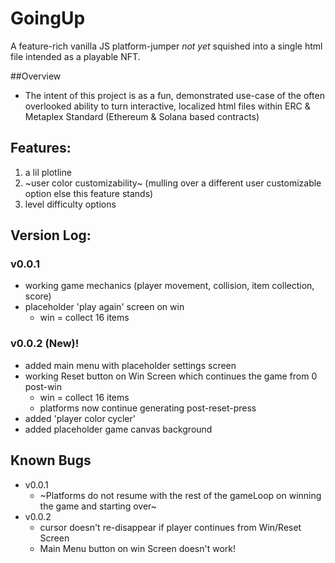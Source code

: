 # GoingUp
 A feature-rich vanilla JS platform-jumper *not yet* squished into a single html file intended as a playable NFT.

##Overview
- The intent of this project is as a fun, demonstrated use-case of the often overlooked ability to turn interactive, localized html files within ERC & Metaplex Standard (Ethereum & Solana based contracts)

## Features:
1. a lil plotline
2. ~user color customizability~ (mulling over a different user customizable option else this feature stands)
3. level difficulty options

## Version Log:

### v0.0.1
- working game mechanics (player movement, collision, item collection, score)
- placeholder 'play again' screen on win
	- win = collect 16 items
### v0.0.2 (New)!
- added main menu with placeholder settings screen
- working Reset button on Win Screen which continues the game from 0 post-win
	- win = collect 16 items
 	- platforms now continue generating post-reset-press
- added 'player color cycler'
- added placeholder game canvas background

## Known Bugs
- v0.0.1
	- ~Platforms do not resume with the rest of the gameLoop 
	on winning the game and starting over~
- v0.0.2
	- cursor doesn't re-disappear if player continues from Win/Reset Screen
	- Main Menu button on win Screen doesn't work!
